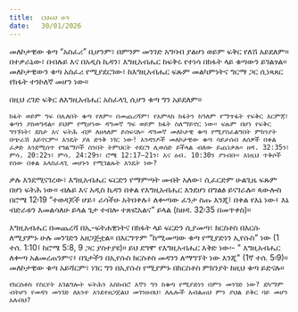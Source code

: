 ```yaml
---
title:  ርህሩህ ሁን
date:   30/01/2026
---
```


መለኮታዊው ቁጣ “አስፈሪ” ቢሆንም፣ በምንም መንገድ አግባብ ያልሆነ ወይም ፍቅር የለሽ አይደለም። በተቃራኒው፣ በብሉይ እና በአዲስ ኪዳን፣ እግዚአብሔር ከፍቅሩ የተነሳ በክፋት ላይ ቁጣውን ይገልፃል። መለኮታዊውን ቁጣ አስፈሪ የሚያደርገው፣ ከእግዚአብሔር ፍጹም መልካምነትና ግርማ ጋር ሲነጻጸር የክፋት ተንኮለኛ መሆን ነው።

በዚህ ረገድ ፍቅር ለእግዚአብሔር አስፈላጊ ሲሆን ቁጣ ግን አይደለም።

`ክፋት ወይም ግፍ በሌለበት ቁጣ የለም። በመጨረሻም፣ የአምላክ ክፋትን ከዓለም የማጥፋት የፍቅር እርምጃ፣ ቁጣን ያስወግዳል። ይህም የሚሆነው ዳግመኛ ግፍ ወይም ክፋት ስለማይኖር ነው። ፍጹም በሆነ የፍቅር ግንኙነት፣ ደስታ እና ፍትሕ ብቻ ለዘላለም ይሰፍናሉ። ዳግመኛ መለኮታዊ ቁጣ የሚያስፈልግበት ምክንያት በጭራሽ አይኖርም። እንዴት ያለ ድንቅ ነገር ነው! አንዳንዶች መለኮታዊው ቁጣ ሳይታሰብ ለሰዎች በቀል ፈቃድ እንደሚሰጥ የጎልማሶች ሰንበት ትምህርት ተደርጎ ሊወሰድ ይችላል ብለው ይጨነቃሉ። ዘዳ. 32:35ን፣ ምሳ. 20:22ን፣ ምሳ. 24:29ን፣ ሮሜ 12:17–21ን፣ እና ዕብ. 10:30ን ያንብቡ። እነዚህ ጥቅሶች የሰው በቀል አላስፈላጊ መሆኑን የሚገልጹት እንዴት ነው?`

ቃሉ እንደሚናገረው፣ እግዚአብሔር ፍርድን የማምጣት መብት አለው፣ ሲፈርድም ሁልጊዜ ፍጹም በሆነ ፍትሕ ነው። ብሉይ እና አዲስ ኪዳን በቀል የእግዚአብሔር እንደሆነ በግልፅ ይናገራሉ። ጳውሎስ በሮሜ 12፡19 “ተወዳጆች ሆይ፥ ራሳችሁ አትበቀሉ፥ ለቍጣው ፈንታ ስጡ እንጂ፤ በቀል የእኔ ነው፥ እኔ ብድራቱን እመልሳለሁ ይላል ጌታ ተብሎ ተጽፎአልና” ይላል (ከዘዳ. 32፡35 በመጥቀስ)።

እግዚአብሔር በመጨረሻ በኢ-ፍትሐዊነትና በክፋት ላይ ፍርድን ሲያመጣ፣ ክርስቶስ በእርሱ ለሚያምኑ ሁሉ መንገድን አዘጋጅቷል። በእርግጥም “ከሚመጣው ቁጣ የሚያድነን ኢየሱስ” ነው (1 ተሰ. 1:10፤ ከሮሜ 5:8, 9 ጋር ያስተያዩ)። ይህ ደግሞ የእግዚአብሔር እቅድ ነው፡- " እግዚአብሔር ለቍጣ አልመረጠንምና፥ በጌታችን በኢየሱስ ክርስቶስ መዳንን ለማግኘት ነው እንጂ" (1ኛ ተሰ. 5፡9)። መለኮታዊው ቁጣ አይሻርም፣ ነገር ግን በኢየሱስ የሚያምኑ በክርስቶስ ምክንያት ከዚህ ቁጣ ይድናሉ።

`የክርስቶስ የስርየት አገልግሎት ፍትሕን አስከብሮ እኛን ግን ከቁጣ የሚያድነን በምን መንገድ ነው? ደካማም ብትሆን የመዳን መንገድ ለአንተ እንደተዘጋጀልህ መገንዘብህ፣ ለሌሎች አብልጠህ ምን ያህል ይቅር ባይ መሆን አለብህ?`